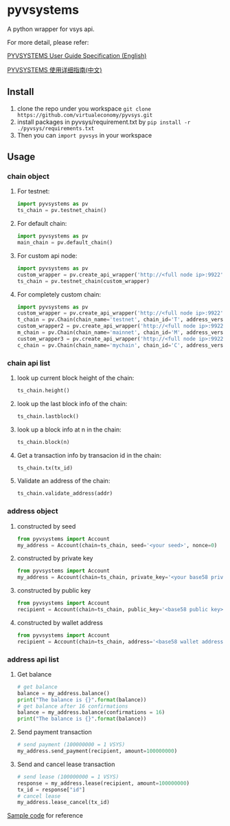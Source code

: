 # pyvsystems
A python wrapper for vsys api.

For more detail, please refer:

[PYVSYSTEMS User Guide Specification (English)](https://github.com/virtualeconomy/pyvsystems/wiki/PYVSYSTEMS-User-Guide-Specification-%28English%29)

[PYVSYSTEMS 使用详细指南(中文)](https://github.com/virtualeconomy/pyvsystems/wiki/PYVSYSTEMS-使用详细指南%28中文%29)

## Install 
1. clone the repo under you workspace
```git clone https://github.com/virtualeconomy/pyvsys.git```
2. install packages in pyvsys/requirement.txt by 
```pip install -r ./pyvsys/requirements.txt```
3. Then you can ```import pyvsys``` in your workspace

## Usage

### chain object
1. For testnet:
    ```python
    import pyvsystems as pv
    ts_chain = pv.testnet_chain()
    ```
2. For default chain:
    ```python
    import pyvsystems as pv
    main_chain = pv.default_chain()
    ```

3. For custom api node:
    ```python
    import pyvsystems as pv
    custom_wrapper = pv.create_api_wrapper('http://<full node ip>:9922', api_key='')
    ts_chain = pv.testnet_chain(custom_wrapper)
    ```

4. For completely custom chain:
    ```python
    import pyvsystems as pv
    custom_wrapper = pv.create_api_wrapper('http://<full node ip>:9922', api_key='')
    t_chain = pv.Chain(chain_name='testnet', chain_id='T', address_version=5, api_wrapper=custom_wrapper)
    custom_wrapper2 = pv.create_api_wrapper('http://<full node ip>:9922', api_key='')
    m_chain = pv.Chain(chain_name='mainnet', chain_id='M', address_version=5, api_wrapper=custom_wrapper2)
    custom_wrapper3 = pv.create_api_wrapper('http://<full node ip>:9922', api_key='')
    c_chain = pv.Chain(chain_name='mychain', chain_id='C', address_version=1, api_wrapper=custom_wrapper3)
    ```

### chain api list
1. look up current block height of the chain:
    ```python
    ts_chain.height()
    ```

2. look up the last block info of the chain:
    ```python
    ts_chain.lastblock()
    ```


3. look up a block info at n in the chain:
    ```python
    ts_chain.block(n)
    ```

4. Get a transaction info by transacion id in the chain:
    ```python
    ts_chain.tx(tx_id)
    ```
    
5. Validate an address of the chain:
    ```python
    ts_chain.validate_address(addr)
    ```

### address object
1. constructed by seed
    ```python
    from pyvsystems import Account
    my_address = Account(chain=ts_chain, seed='<your seed>', nonce=0)
    ```
2. constructed by private key
    ```python
    from pyvsystems import Account
    my_address = Account(chain=ts_chain, private_key='<your base58 private key>')
    ```
3. constructed by public key
    ```python
    from pyvsystems import Account
    recipient = Account(chain=ts_chain, public_key='<base58 public key>')
    ```
4. constructed by wallet address
    ```python
    from pyvsystems import Account
    recipient = Account(chain=ts_chain, address='<base58 wallet address>')
    ```
 
### address api list
1. Get balance
    ```python
    # get balance
    balance = my_address.balance()
    print("The balance is {}".format(balance))
    # get balance after 16 confirmations 
    balance = my_address.balance(confirmations = 16)
    print("The balance is {}".format(balance))
    ```
2. Send payment transaction
    ```python
    # send payment (100000000 = 1 VSYS)
    my_address.send_payment(recipient, amount=100000000)
    ```
3. Send and cancel lease transaction
    ```python
    # send lease (100000000 = 1 VSYS)
    response = my_address.lease(recipient, amount=100000000)
    tx_id = response["id"]
    # cancel lease
    my_address.lease_cancel(tx_id)
    ```
    
[Sample code](https://github.com/virtualeconomy/pyvsystems/wiki/PYVSYSTEMS-User-Guide-Specification-%28English%29#sample-code) for reference
